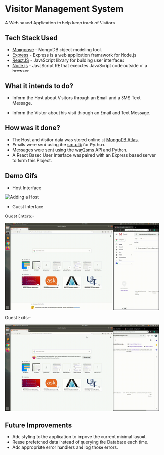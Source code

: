 # Visitor Management System

A Web based Application to help keep track of Visitors.
 
## Tech Stack Used

* [Mongoose](https://mongoosejs.com/) - MongoDB object modeling tool.
* [Express](https://expressjs.com/) - Express is a web application framework for Node.js
* [ReactJS](https://reactjs.org/) - JavaScript library for building user interfaces
* [Node,js](https://nodejs.org/en/about/) - JavaScript RE that executes JavaScript code outside of a browser

## What it intends to do?

* Inform the Host about Visitors through an Email and a SMS Text Message.

* Inform the Visitor about his visit through an Email and Text Message.

## How was it done?

* The Host and Visitor data was stored online at [MongoDB Atlas](https://www.mongodb.com/cloud/atlas).
* Emails were sent using the [smtplib](https://docs.python.org/3/library/smtplib.html) for Python.
* Messages were sent using the [way2sms](https://www.way2sms.com/) API and Python.
* A React Based User Interface was paired with an Express based server to form this Project.


## Demo Gifs

* Host Interface

![Adding a Host](demo_gifs/hostdemo.gif)

* Guest Interface

Guest Enters:-

![Guest Enters](demo_gifs/guestenter.gif)

Guest Exits:-

![Guest Exits](demo_gifs/guestexit.gif)

## Future Improvements

* Add styling to the application to impove the current minimal layout.
* Reuse prefetched data instead of querying the Database each time.
* Add appropriate error handlers and log those errors.
